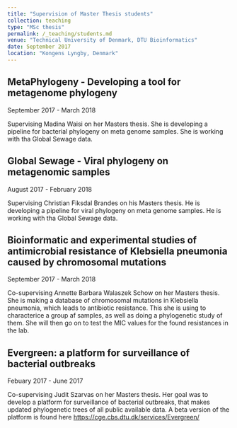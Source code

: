 ```yaml
---
title: "Supervision of Master Thesis students"
collection: teaching
type: "MSc thesis"
permalink: /_teaching/students.md
venue: "Technical University of Denmark, DTU Bioinformatics"
date: September 2017
location: "Kongens Lyngby, Denmark"
---
```


MetaPhylogeny - Developing a tool for metagenome phylogeny
---
September 2017 - March 2018

Supervising Madina Waisi on her Masters thesis. She is developing a pipeline for bacterial phylogeny on meta genome samples. She is working with tha Global Sewage data.

Global Sewage - Viral phylogeny on metagenomic samples
---
August 2017 - February 2018

Supervising Christian Fiksdal Brandes on his Masters thesis. He is developing a pipeline for viral phylogeny on meta genome samples. He is working with tha Global Sewage data.


Bioinformatic and experimental studies of antimicrobial resistance of Klebsiella pneumonia caused by chromosomal mutations 
---
September 2017 - March 2018

Co-supervising Annette Barbara Walaszek Schow on her Masters thesis. She is making a database of chromosomal mutations in Klebsiella pneumonia, which leads to antibiotic resistance. This she is using to characterice a group af samples, as well as doing a phylogenetic study of them. She will then go on to test the MIC values for the found resistances in the lab.

Evergreen: a platform for surveillance of bacterial outbreaks
---
Febuary 2017 - June 2017

Co-supervising Judit Szarvas on her Masters thesis. Her goal was to develop a platform for surveillance of bacterial outbreaks, that makes updated phylogenetic trees of all public available data. A beta version of the platform is found here https://cge.cbs.dtu.dk/services/Evergreen/

